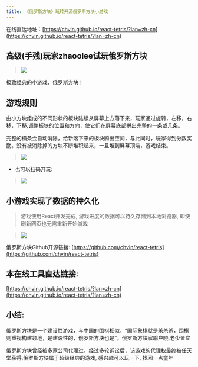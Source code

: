 ```yaml
---
title: 《俄罗斯方块》玩转开源俄罗斯方块小游戏
---
```


在线直达地址：[https://chvin.github.io/react-tetris/?lan=zh-cn](https://chvin.github.io/react-tetris/?lan=zh-cn)

## 高级(手残)玩家zhaoolee试玩俄罗斯方块

> ![](https://www.v2fy.com/asset/014-tetris/9c33a44ac8b8ed65a98d6a319dacf940.gif)

极致经典的小游戏，俄罗斯方块！

## 游戏规则

由小方块组成的不同形状的板块陆续从屏幕上方落下来，玩家通过旋转，左移，右移，下移,调整板块的位置和方向，使它们在屏幕底部拼出完整的一条或几条。

完整的横条会自动消除，给新落下来的板块腾出空间，与此同时，玩家得到分数奖励。没有被消除掉的方块不断堆积起来，一旦堆到屏幕顶端，游戏结束。


> ![](https://www.v2fy.com/asset/014-tetris/8230c587c2b08b58b9d07a0358c20b87.png)


- 也可以扫码开玩:
> ![](https://www.v2fy.com/asset/014-tetris/2369512bf8576d797661d677c1908a36.png)


## 小游戏实现了数据的持久化

> 游戏使用React开发完成, 游戏进度的数据可以持久存储到本地浏览器, 即使刷新网页也无需重新开始游戏

> ![](https://www.v2fy.com/asset/014-tetris/15400b2602668658f9a61463a85df33a.gif)



俄罗斯方块Github开源链接: [https://github.com/chvin/react-tetris](https://github.com/chvin/react-tetris)


## 本在线工具直达链接:

[https://chvin.github.io/react-tetris/?lan=zh-cn](https://chvin.github.io/react-tetris/?lan=zh-cn)


## 小结:

俄罗斯方块是一个建设性游戏，与中国的围棋相似，“国际象棋就是杀杀杀，围棋则重视构建领地，是建设性的，俄罗斯方块也是”。俄罗斯方块家喻户晓,老少皆宜

俄罗斯方块曾经被多家公司代理过。经过多轮诉讼后，该游戏的代理权最终被任天堂获得,俄罗斯方块属于超级经典的游戏, 感兴趣可以玩一下, 找回一点童年



